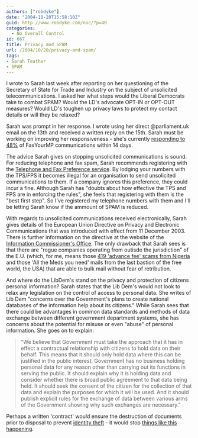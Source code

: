 ```yaml
---
authors: ["robdyke"]
date: "2004-10-20T15:58:10Z"
guid: http://www.robdyke.com/noc/?p=40
categories:
  - No Overall Control
id: 667
title: Privacy and SPAM
url: /2004/10/20/privacy-and-spam/
tags:
- Sarah Teather
- SPAM
---
```

I wrote to Sarah last week after reporting on her questioning of the Secretary of State for Trade and Industry on the subject of unsolicited telecommunications. I asked her what steps would the Liberal Democrats take to combat SPAM? Would the LD's advocate OPT-IN or OPT-OUT measures? Would LD's toughen up privacy laws to protect my contact details or will they be relaxed?

Sarah was prompt in her response. I wrote using her direct @parliament.uk email on the 13th and received a written reply on the 15th. Sarah must be working on improving her responsiveness - she's currently [responding to 48%](http://www.faxyourmp.com/faxform.php3?input_postcode=nw2+3bs&SUBMIT=Go) of FaxYourMP communications within 14 days.

The advice Sarah gives on stopping unsolicited communications is sound. For reducing telephone and fax spam, Sarah recommends registering with the [Telephone and Fax Preference service](http://www.tpsonline.org.uk). By lodging your numbers with the TPS/FPS it becomes illegal for an organisation to send unsolicited communications to them. If a company ignores this preference, they could incur a fine. Although Sarah has "doubts about how effective the TPS and FPS are in enforcing the rules", she feels that registering with them is the "best first step". So I've registered my telephone numbers with them and I'll be letting Sarah know if the ammount of SPAM is reduced.

With regards to unsolicited communications received electronically, Sarah gives details of the European Union Directive on Privacy and Electronic Communications that was introduced with effect from 11 December 2003. There is further information on the directive at the website of the [Information Commissioner's Office](http://www.informationcommissioner.gov.uk/eventual.aspx?id=35). The only drawback that Sarah sees is that there are "rogue companies operating from outisde the jurisdiction" of the E.U. (which, for me, means those [419 'advance fee' scams from Nigeria](http://www.419eater.com/) and those 'All the Meds you need' mails from the last bastion of the free world, the USA) that are able to bulk mail without fear of retribution.

And where do the LibDem's stand on the privacy and protection of citizens personal information? Sarah states that the Lib Dem's would not look to relax any legislation on the control of access to personal data. She writes of Lib Dem "concerns over the Government's plans to create national databases of the information help about its citizens." While Sarah sees that there could be advantages in common data standards and methods of data exchange between different government department systems, she has concerns about the potential for misuse or even "abuse" of personal information. She goes on to explain:

> "We believe that Government must take the approach that it has in effect a contractual relationship with citizens to hold data on their behalf. This means that it should only hold data where this can be justified in the public interest. Government has no business holding personal data for any reason other than carrying out its functions in serving the public. It should explain why it is holding data and consider whether there is broad public agreement to that data being held. It should seek the consent of the citizen for the collection of that data and explain the purposes for which it will be used. And it should publish explicit rules for the exchange of data between various arms of the Government showing why such exchanges are necessary."

Perhaps a written 'contract' would ensure the destruction of documents prior to disposal to prevent [identity theft](http://www.identity-theft.org.uk/) - it would stop [things like this happening](http://www.brentlibdems.org.uk/news/161.html).